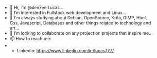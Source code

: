 - 👋 Hi, I’m @den7ee Lucas...
- 👀 I’m interested in Fullstack web development and Linux...
- 🌱 I'm always studying about Debian, OpenSource, Krita, GIMP, Html, Css, Javascript, Databases and other things related to technology and art...
- 💞️ I’m looking to collaborate on any project on projects that inspire me...
- 📫 How to reach me: 
- - LinkedIn: https://www.linkedin.com/in/lucas777/
